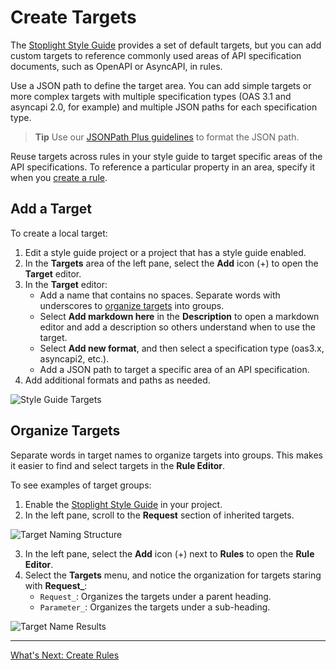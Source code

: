 # Create Targets

The [Stoplight Style Guide](https://apistylebook.stoplight.io/docs/stoplight-style-guide) provides a set of default targets, but you can add custom targets to reference commonly used areas of API specification documents, such as OpenAPI or AsyncAPI, in rules. 

Use a JSON path to define the target area. You can add simple targets or more complex targets with multiple specification types (OAS 3.1 and asyncapi 2.0, for example) and multiple JSON paths for each specification type.

>**Tip**
>Use our [JSONPath Plus guidelines]( https://meta.stoplight.io/docs/spectral/ZG9jOjYyMDc0NA-rulesets#jsonpath-plus) to format the JSON path.

Reuse targets across rules in your style guide to target specific areas of the API specifications. To reference a particular property in an area, specify it when you [create a rule](c-create-rules.md).

## Add a Target

To create a local target:

1. Edit a style guide project or a project that has a style guide enabled.
2. In the **Targets** area of the left pane, select the **Add** icon (+) to open the **Target** editor.
3. In the **Target** editor:
    - Add a name that contains no spaces. Separate words with underscores to [organize targets](#organize-targets) into groups.
    - Select **Add markdown here** in the **Description** to open a markdown editor and add a description so others understand when to use the target.
    - Select **Add new format**, and then select a specification type (oas3.x, asyncapi2, etc.).
    - Add a JSON path to target a specific area of an API specification.
4. Add additional formats and paths as needed.

<!--
focus: center
bg: "#1A202C"
-->
![Style Guide Targets](https://stoplight.io/api/v1/projects/cHJqOjI/images/GogSfzgUbXY)

## Organize Targets

Separate words in target names to organize targets into groups. This makes it easier to find and select targets in the **Rule Editor**.

To see examples of target groups:

1. Enable the [Stoplight Style Guide](d-enable-style-guide.md) in your project.
2. In the left pane, scroll to the **Request** section of inherited targets.

<!--
focus: center
bg: "#1A202C"
-->
![Target Naming Structure](https://stoplight.io/api/v1/projects/cHJqOjI/images/5ZoBt5qoaIs)

3. In the left pane, select the **Add** icon (+) next to **Rules** to open the **Rule Editor**.
4. Select the **Targets** menu, and notice the organization for targets staring with **Request_**:
    * `Request_`: Organizes the targets under a parent heading.
    * `Parameter_`: Organizes the targets under a sub-heading.

<!--
focus: center
bg: "#1A202C"
-->
![Target Name Results](https://stoplight.io/api/v1/projects/cHJqOjI/images/w4zXSh3fHkU)

---

[What's Next: Create Rules](c-create-rules.md)